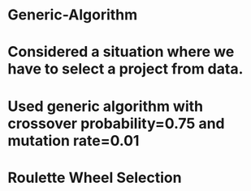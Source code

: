 # Generic-Algorithm

# Considered a situation where we have to select a project from data.
# Used generic algorithm with crossover probability=0.75 and mutation rate=0.01
# Roulette Wheel Selection
